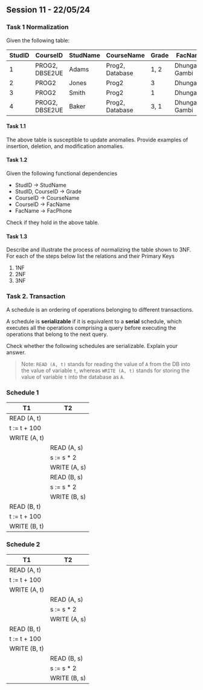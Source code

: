 ## Session 11 - 22/05/24

### Task 1 Normalization

Given the following table:

|StudID |CourseID |StudName |CourseName |Grade| FacName |FacPhone|
|-----|-----|-----|-----|-----|-----|-----|
1 | PROG2, DBSE2UE | Adams | Prog2, Database | 1, 2 | Dhungana, Gambi | 1234, 1122
2 | PROG2 | Jones | Prog2 | 3  | Dhungana | 1234
3 | PROG2 | Smith | Prog2 | 1  | Dhungana | 1234
4 | PROG2, DBSE2UE| Baker | Prog2, Database | 3, 1 | Dhungana, Gambi| 1234, 1122

#### Task 1.1

The above table is susceptible to update anomalies. Provide examples of insertion, deletion, and modification anomalies.

#### Task 1.2
Given the following functional dependencies

- StudID → StudName
- StudID, CourseID → Grade
- CourseID → CourseName
- CourseID → FacName
- FacName → FacPhone

Check if they hold in the above table.

#### Task 1.3

Describe and illustrate the process of normalizing the table shown to 3NF. For each of the steps below list the relations and their Primary Keys

1. 1NF
2. 2NF
3. 3NF 

### Task 2. Transaction

A schedule is an ordering of operations belonging to different transactions. 

A schedule is **serializable** if it is equivalent to a **serial** schedule, which executes all the operations comprising a query before executing the operations that belong to the next query.

Check whether the following schedules are serializable. Explain your answer.

> Note: `READ (A, t)` stands for reading the value of `A` from the DB into the value of variable `t`, whereas `WRITE (A, t)` stands for storing the value of variable `t` into the database as `A`.

### Schedule 1
| T1 | T2 |
|----|----|
|READ (A, t) | | 
| t := t + 100 | |
| WRITE (A, t) | |
| | READ (A, s)| 
| | s := s * 2 |
| | WRITE (A, s) |
| | READ (B, s) |
| | s := s * 2 |
| | WRITE (B, s) |
| READ (B, t) | |
| t := t + 100 | |
| WRITE (B, t) | |

### Schedule 2
| T1 | T2 |
|----|----|
|READ (A, t) | | 
| t := t + 100 | |
| WRITE (A, t) | |
| | READ (A, s)| 
| | s := s * 2 |
| | WRITE (A, s) |
| READ (B, t) | |
| t := t + 100 | |
| WRITE (B, t) | |
| | READ (B, s) |
| | s := s * 2 |
| | WRITE (B, s) |
